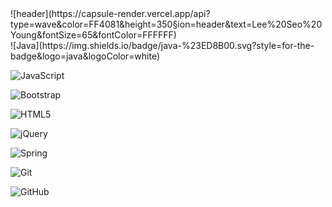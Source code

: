 
<!--
**jglorys/jglorys** is a ✨ _special_ ✨ repository because its `README.md` (this file) appears on your GitHub profile.

Here are some ideas to get you started:

- 🔭 I’m currently working on ...
- 🌱 I’m currently learning ...
- 👯 I’m looking to collaborate on ...
- 🤔 I’m looking for help with ...
- 💬 Ask me about ...
- 📫 How to reach me: ...
- 😄 Pronouns: ...
- ⚡ Fun fact: ...
-->
<div align-center>
  ![header](https://capsule-render.vercel.app/api?type=wave&color=FF4081&height=350&section=header&text=Lee%20Seo%20Young&fontSize=65&fontColor=FFFFFF)
  
  <br>
  ![Java](https://img.shields.io/badge/java-%23ED8B00.svg?style=for-the-badge&logo=java&logoColor=white)

  ![JavaScript](https://img.shields.io/badge/javascript-%23323330.svg?style=for-the-badge&logo=javascript&logoColor=%23F7DF1E)

  ![Bootstrap](https://img.shields.io/badge/bootstrap-%23563D7C.svg?style=for-the-badge&logo=bootstrap&logoColor=white)

  ![HTML5](https://img.shields.io/badge/html5-%23E34F26.svg?style=for-the-badge&logo=html5&logoColor=white)

  ![jQuery](https://img.shields.io/badge/jquery-%230769AD.svg?style=for-the-badge&logo=jquery&logoColor=white)

  ![Spring](https://img.shields.io/badge/spring-%236DB33F.svg?style=for-the-badge&logo=spring&logoColor=white)

  ![Git](https://img.shields.io/badge/git-%23F05033.svg?style=for-the-badge&logo=git&logoColor=white)

  ![GitHub](https://img.shields.io/badge/github-%23121011.svg?style=for-the-badge&logo=github&logoColor=white)
</div>

